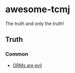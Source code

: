 # awesome-tcmj
The truth and only the truth!


 ## Truth
### Common
- [ORMs are evil](https://github.com/tcmj/awesome-tcmj/data/orms_are_evil.md) 
